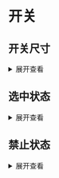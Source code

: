 # 开关

## 开关尺寸
<div style="display:flex">
  <CSwitch size="small"/>  
  <CSwitch size="medium"/>  
  <CSwitch size="large"/>  
</div>

  <details>
<summary>展开查看</summary>

```vue
<template>
    <CSwitch size="small"/>  
    <CSwitch size="medium"/>  
    <CSwitch size="large"/>  
</template>
```
</details>

## 选中状态
<div style="display:flex">
  <CSwitch size="medium" checked/>  
</div>

  <details>
<summary>展开查看</summary>

```vue
<template>
    <CSwitch size="medium" checked/>  
</template>
```
</details>

## 禁止状态
<div style="display:flex">
  <CSwitch size="medium" disabled/>  
</div>

  <details>
<summary>展开查看</summary>

```vue
<template>
    <CSwitch size="medium" disabled>  
</template>
```
</details>